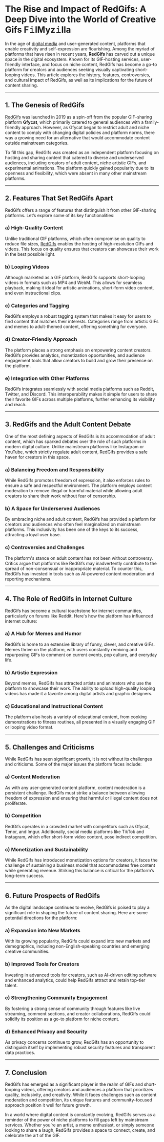 # The Rise and Impact of RedGifs: A Deep Dive into the World of Creative Gifs F𝚒lMyz𝚒lla

In the age of [digital media](https://newstenure.com/) and user-generated content, platforms that enable creativity and self-expression are flourishing. Among the myriad of platforms that have risen in recent years, **RedGifs** has carved out a unique space in the digital ecosystem. Known for its GIF-hosting services, user-friendly interface, and focus on niche content, RedGifs has become a go-to platform for creators and audiences seeking visually captivating short-looping videos. This article explores the history, features, controversies, and cultural impact of RedGifs, as well as its implications for the future of content sharing.

---

## 1. The Genesis of RedGifs

[RedGifs](https://linkdown.io/redgifs-revolutionizing-the-way-we-enjoy-visual-entertainment/) was launched in 2019 as a spin-off from the popular GIF-sharing platform **Gfycat**, which primarily catered to general audiences with a family-friendly approach. However, as Gfycat began to restrict adult and niche content to comply with changing digital policies and platform norms, there was a growing need for an alternative that would accommodate content outside mainstream categories.

To fill this gap, RedGifs was created as an independent platform focusing on hosting and sharing content that catered to diverse and underserved audiences, including creators of adult content, niche artistic GIFs, and experimental animations. The platform quickly gained popularity due to its openness and flexibility, which were absent in many other mainstream platforms.

---

## 2. Features That Set RedGifs Apart

RedGifs offers a range of features that distinguish it from other GIF-sharing platforms. Let’s explore some of its key functionalities:

### a) High-Quality Content

Unlike traditional GIF platforms, which often compromise on quality to reduce file sizes, [RedGifs](https://linkdown.io/redgifs-revolutionizing-the-way-we-enjoy-visual-entertainment/) enables the hosting of high-resolution GIFs and videos. This focus on quality ensures that creators can showcase their work in the best possible light.

### b) Looping Videos

Although marketed as a GIF platform, RedGifs supports short-looping videos in formats such as MP4 and WebM. This allows for seamless playback, making it ideal for artistic animations, short-form video content, and even instructional clips.

### c) Categories and Tagging

RedGifs employs a robust tagging system that makes it easy for users to find content that matches their interests. Categories range from artistic GIFs and memes to adult-themed content, offering something for everyone.

### d) Creator-Friendly Approach

The platform places a strong emphasis on empowering content creators. RedGifs provides analytics, monetization opportunities, and audience engagement tools that allow creators to build and grow their presence on the platform.

### e) Integration with Other Platforms

RedGifs integrates seamlessly with social media platforms such as Reddit, Twitter, and Discord. This interoperability makes it simple for users to share their favorite GIFs across multiple platforms, further enhancing its visibility and reach.

---

## 3. RedGifs and the Adult Content Debate

One of the most defining aspects of RedGifs is its accommodation of adult content, which has sparked debates over the role of such platforms in modern digital culture. Unlike mainstream platforms like Instagram or YouTube, which strictly regulate adult content, RedGifs provides a safe haven for creators in this space.

### a) Balancing Freedom and Responsibility

While RedGifs promotes freedom of expression, it also enforces rules to ensure a safe and respectful environment. The platform employs content moderation to remove illegal or harmful material while allowing adult creators to share their work without fear of censorship.

### b) A Space for Underserved Audiences

By embracing niche and adult content, RedGifs has provided a platform for creators and audiences who often feel marginalized on mainstream platforms. This inclusivity has been one of the keys to its success, attracting a loyal user base.

### c) Controversies and Challenges

The platform's stance on adult content has not been without controversy. Critics argue that platforms like RedGifs may inadvertently contribute to the spread of non-consensual or inappropriate material. To counter this, RedGifs has invested in tools such as AI-powered content moderation and reporting mechanisms.

---

## 4. The Role of RedGifs in Internet Culture

RedGifs has become a cultural touchstone for internet communities, particularly on forums like Reddit. Here's how the platform has influenced internet culture:

### a) A Hub for Memes and Humor

RedGifs is home to an extensive library of funny, clever, and creative GIFs. Memes thrive on the platform, with users constantly remixing and repurposing GIFs to comment on current events, pop culture, and everyday life.

### b) Artistic Expression

Beyond memes, RedGifs has attracted artists and animators who use the platform to showcase their work. The ability to upload high-quality looping videos has made it a favorite among digital artists and graphic designers.

### c) Educational and Instructional Content

The platform also hosts a variety of educational content, from cooking demonstrations to fitness routines, all presented in a visually engaging GIF or looping video format.

---

## 5. Challenges and Criticisms

While RedGifs has seen significant growth, it is not without its challenges and criticisms. Some of the major issues the platform faces include:

### a) Content Moderation

As with any user-generated content platform, content moderation is a persistent challenge. RedGifs must strike a balance between allowing freedom of expression and ensuring that harmful or illegal content does not proliferate.

### b) Competition

RedGifs operates in a crowded market with competitors such as Gfycat, Tenor, and Imgur. Additionally, social media platforms like TikTok and Instagram, which offer short-form video content, pose indirect competition.

### c) Monetization and Sustainability

While RedGifs has introduced monetization options for creators, it faces the challenge of sustaining a business model that accommodates free content while generating revenue. Striking this balance is critical for the platform’s long-term success.

---

## 6. Future Prospects of RedGifs

As the digital landscape continues to evolve, RedGifs is poised to play a significant role in shaping the future of content sharing. Here are some potential directions for the platform:

### a) Expansion into New Markets

With its growing popularity, RedGifs could expand into new markets and demographics, including non-English-speaking countries and emerging creative communities.

### b) Improved Tools for Creators

Investing in advanced tools for creators, such as AI-driven editing software and enhanced analytics, could help RedGifs attract and retain top-tier talent.

### c) Strengthening Community Engagement

By fostering a strong sense of community through features like live streaming, comment sections, and creator collaborations, RedGifs could solidify its position as a go-to platform for niche content.

### d) Enhanced Privacy and Security

As privacy concerns continue to grow, RedGifs has an opportunity to distinguish itself by implementing robust security features and transparent data practices.

---

## 7. Conclusion

RedGifs has emerged as a significant player in the realm of GIFs and short-looping videos, offering creators and audiences a platform that prioritizes quality, inclusivity, and creativity. While it faces challenges such as content moderation and competition, its unique features and community-focused approach position it well for future growth.

In a world where digital content is constantly evolving, RedGifs serves as a reminder of the power of niche platforms to fill gaps left by mainstream services. Whether you’re an artist, a meme enthusiast, or simply someone looking to share a laugh, RedGifs provides a space to connect, create, and celebrate the art of the GIF.
